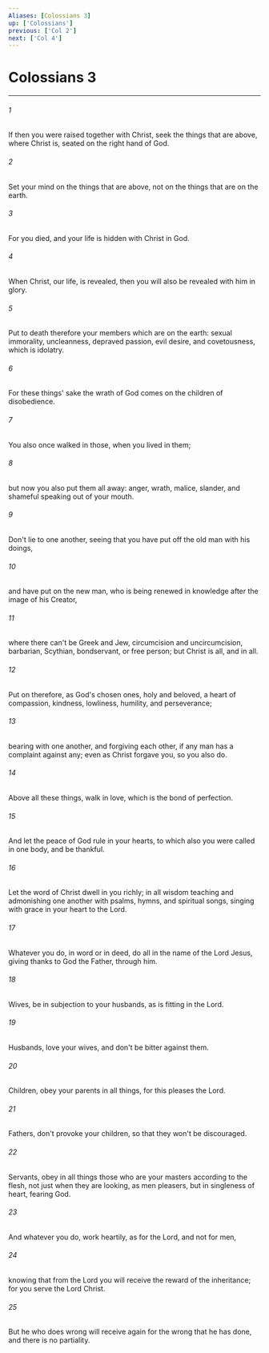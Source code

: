 ```yaml
---
Aliases: [Colossians 3]
up: ['Colossians']
previous: ['Col 2']
next: ['Col 4']
---
```

# Colossians 3
***





###### 1 

If then you were raised together with Christ, seek the things that are above, where Christ is, seated on the right hand of God. 



###### 2 

Set your mind on the things that are above, not on the things that are on the earth. 



###### 3 

For you died, and your life is hidden with Christ in God. 



###### 4 

When Christ, our life, is revealed, then you will also be revealed with him in glory. 



###### 5 

Put to death therefore your members which are on the earth: sexual immorality, uncleanness, depraved passion, evil desire, and covetousness, which is idolatry. 



###### 6 

For these things' sake the wrath of God comes on the children of disobedience. 



###### 7 

You also once walked in those, when you lived in them; 



###### 8 

but now you also put them all away: anger, wrath, malice, slander, and shameful speaking out of your mouth. 



###### 9 

Don't lie to one another, seeing that you have put off the old man with his doings, 



###### 10 

and have put on the new man, who is being renewed in knowledge after the image of his Creator, 



###### 11 

where there can't be Greek and Jew, circumcision and uncircumcision, barbarian, Scythian, bondservant, or free person; but Christ is all, and in all. 



###### 12 

Put on therefore, as God's chosen ones, holy and beloved, a heart of compassion, kindness, lowliness, humility, and perseverance; 



###### 13 

bearing with one another, and forgiving each other, if any man has a complaint against any; even as Christ forgave you, so you also do. 



###### 14 

Above all these things, walk in love, which is the bond of perfection. 



###### 15 

And let the peace of God rule in your hearts, to which also you were called in one body, and be thankful. 



###### 16 

Let the word of Christ dwell in you richly; in all wisdom teaching and admonishing one another with psalms, hymns, and spiritual songs, singing with grace in your heart to the Lord. 



###### 17 

Whatever you do, in word or in deed, do all in the name of the Lord Jesus, giving thanks to God the Father, through him. 



###### 18 

Wives, be in subjection to your husbands, as is fitting in the Lord. 



###### 19 

Husbands, love your wives, and don't be bitter against them. 



###### 20 

Children, obey your parents in all things, for this pleases the Lord. 



###### 21 

Fathers, don't provoke your children, so that they won't be discouraged. 



###### 22 

Servants, obey in all things those who are your masters according to the flesh, not just when they are looking, as men pleasers, but in singleness of heart, fearing God. 



###### 23 

And whatever you do, work heartily, as for the Lord, and not for men, 



###### 24 

knowing that from the Lord you will receive the reward of the inheritance; for you serve the Lord Christ. 



###### 25 

But he who does wrong will receive again for the wrong that he has done, and there is no partiality.
